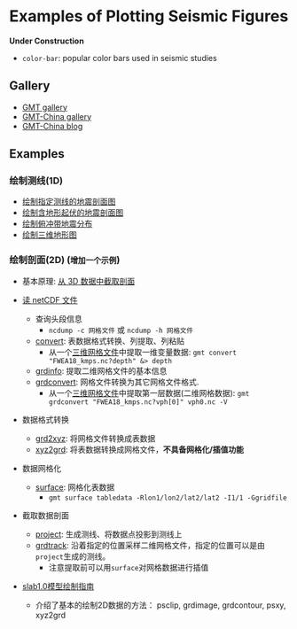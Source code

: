 # Examples of Plotting Seismic Figures

**Under Construction**

- `color-bar`: popular color bars used in seismic studies


## Gallery

- [GMT gallery](https://docs.generic-mapping-tools.org/latest/gallery.html)
- [GMT-China gallery](https://gmt-china.org/gallery)
- [GMT-China blog](https://gmt-china.org/blog)


## Examples

### 绘制测线(1D)

- [绘制指定测线的地震剖面图](https://gmt-china.org/example/ex014/)
- [绘制含地形起伏的地震剖面图](https://gmt-china.org/example/ex019/)
- [绘制俯冲带地震分布](https://gmt-china.org/example/ex026/)
- [绘制三维地形图](https://gmt-china.org/example/ex027/)

### 绘制剖面(2D) (`增加一个示例`)

- 基本原理: [从 3D 数据中截取剖面](https://blog.seisman.info/profile-from-3d-data/)
- [读 netCDF 文件](https://docs.gmt-china.org/5.4/grid/read/)
    - 查询头段信息
        - `ncdump -c 网格文件` 或 `ncdump -h 网格文件`
    - [convert](https://docs.generic-mapping-tools.org/5.4/gmtconvert.html): 表数据格式转换、列提取、列粘贴
        - 从一个[三维网格文件](https://ds.iris.edu/ds/products/emc-fwea18/)中提取一维变量数据: `gmt convert "FWEA18_kmps.nc?depth" &> depth`
    - [grdinfo](https://docs.gmt-china.org/latest/module/grdinfo/?highlight=grdinfo): 提取二维网格文件的基本信息
    - [grdconvert](https://docs.gmt-china.org/latest/module/grdconvert/): 网格文件转换为其它网格文件格式.
        - 从一个[三维网格文件](https://ds.iris.edu/ds/products/emc-fwea18/)中提取第一层数据(二维网格数据): `gmt grdconvert "FWEA18_kmps.nc?vph[0]" vph0.nc -V`
- 数据格式转换
    - [grd2xyz](https://docs.gmt-china.org/5.4/module/grd2xyz/): 将网格文件转换成表数据
    - [xyz2grd](https://docs.gmt-china.org/5.4/module/xyz2grd/?highlight=surface): 将表数据转换成网格文件，**不具备网格化/插值功能**
- 数据网格化
    - [surface](https://docs.generic-mapping-tools.org/5.4/surface.html): 网格化表数据
        - `gmt surface tabledata -Rlon1/lon2/lat2/lat2 -I1/1 -Ggridfile`
- 截取数据剖面
    - [project](https://docs.gmt-china.org/5.4/module/project/): 生成测线、将数据点投影到测线上
    - [grdtrack](https://docs.gmt-china.org/5.4/module/grdtrack/?highlight=grdtrack): 沿着指定的位置采样二维网格文件，指定的位置可以是由`project`生成的测线。
        - 注意提取前可以用`surface`对网格数据进行插值

- [slab1.0模型绘制指南](https://earthquake.usgs.gov/data/slab/SlabInstructions.php)
    - 介绍了基本的绘制2D数据的方法： psclip, grdimage, grdcontour, psxy, xyz2grd


